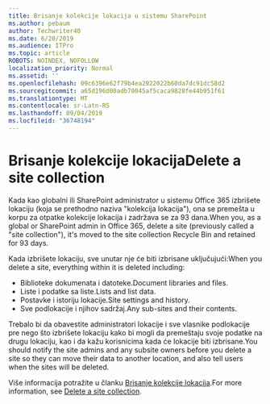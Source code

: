 ```yaml
---
title: Brisanje kolekcije lokacija u sistemu SharePoint
ms.author: pebaum
author: Techwriter40
ms.date: 6/20/2019
ms.audience: ITPro
ms.topic: article
ROBOTS: NOINDEX, NOFOLLOW
localization_priority: Normal
ms.assetid: ''
ms.openlocfilehash: 09c6396e62f79b4ea2922022b60da7dc91dc58d2
ms.sourcegitcommit: a65d196d00adb70045af5caca9828fe44b951f61
ms.translationtype: MT
ms.contentlocale: sr-Latn-RS
ms.lasthandoff: 09/04/2019
ms.locfileid: "36748194"
---
```

# <a name="delete-a-site-collection"></a><span data-ttu-id="e66cd-102">Brisanje kolekcije lokacija</span><span class="sxs-lookup"><span data-stu-id="e66cd-102">Delete a site collection</span></span>

<span data-ttu-id="e66cd-103">Kada kao globalni ili SharePoint administrator u sistemu Office 365 izbrišete lokaciju (koja se prethodno naziva "kolekcija lokacija"), ona se premešta u korpu za otpatke kolekcije lokacija i zadržava se za 93 dana.</span><span class="sxs-lookup"><span data-stu-id="e66cd-103">When you, as a global or SharePoint admin in Office 365, delete a site (previously called a "site collection"), it's moved to the site collection Recycle Bin and retained for 93 days.</span></span> 

<span data-ttu-id="e66cd-104">Kada izbrišete lokaciju, sve unutar nje će biti izbrisane uključujući:</span><span class="sxs-lookup"><span data-stu-id="e66cd-104">When you delete a site, everything within it is deleted including:</span></span>

- <span data-ttu-id="e66cd-105">Biblioteke dokumenata i datoteke.</span><span class="sxs-lookup"><span data-stu-id="e66cd-105">Document libraries and files.</span></span>
- <span data-ttu-id="e66cd-106">Liste i podatke sa liste.</span><span class="sxs-lookup"><span data-stu-id="e66cd-106">Lists and list data.</span></span>
- <span data-ttu-id="e66cd-107">Postavke i istoriju lokacije.</span><span class="sxs-lookup"><span data-stu-id="e66cd-107">Site settings and history.</span></span>
- <span data-ttu-id="e66cd-108">Sve podlokacije i njihov sadržaj.</span><span class="sxs-lookup"><span data-stu-id="e66cd-108">Any sub-sites and their contents.</span></span>

<span data-ttu-id="e66cd-109">Trebalo bi da obavestite administratori lokacije i sve vlasnike podlokacije pre nego što izbrišete lokaciju kako bi mogli da premeštaju svoje podatke na drugu lokaciju, kao i da kažu korisnicima kada će lokacije biti izbrisane.</span><span class="sxs-lookup"><span data-stu-id="e66cd-109">You should notify the site admins and any subsite owners before you delete a site so they can move their data to another location, and also tell users when the sites will be deleted.</span></span> 

<span data-ttu-id="e66cd-110">Više informacija potražite u članku [Brisanje kolekcije lokacija](https://docs.microsoft.com/sharepoint/delete-site-collection).</span><span class="sxs-lookup"><span data-stu-id="e66cd-110">For more information, see [Delete a site collection](https://docs.microsoft.com/sharepoint/delete-site-collection).</span></span> 